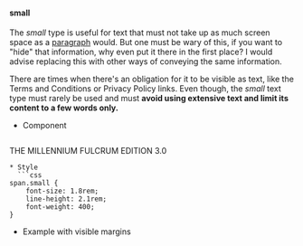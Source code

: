 #### small

The *small* type is useful for text that must not take up as much screen space as a [paragraph]($paragraph) would. But one must be wary of this, if you want to "hide" that information, why even put it there in the first place? I would advise replacing this with other ways of conveying the same information.

There are times when there's an obligation for it to be visible as text, like the Terms and Conditions or Privacy Policy links. Even though, the *small* text type must rarely be used and must **avoid using extensive text and limit its content to a few words only.**

* Component
  ```html
<Text type="small">THE MILLENNIUM FULCRUM EDITION 3.0</Text>
```
* Style
  ```css
span.small {
	font-size: 1.8rem;
	line-height: 2.1rem;
	font-weight: 400;
}
```
* Example with visible margins